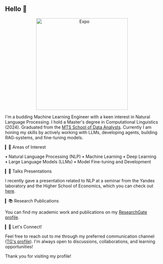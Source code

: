 ## Hello 👋

<p align="center">
  <img src="https://github.com/user-attachments/assets/226979c9-82b8-40e4-b601-9a57a6a9cce5" alt="Expo" width="300"/>
</p>

I'm a budding Machine Learning Engineer with a keen interest in Natural Language Processing. I hold a Master's degree in Computational Linguistics (2024). Graduated from the [MTS School of Data Analysts](https://www.teta.mts.ru/analytics-school). Currently I am honing my skills by actively working with LLMs, developing agents, building RAG-systems, and fine-tuning models.

▎🌟 Areas of Interest

• Natural Language Processing (NLP)
• Machine Learning
• Deep Learning
• Large Language Models (LLMs)
• Model Fine-tuning and Development

▎🎤 Talks Presentations

I recently gave a presentation related to NLP at a seminar from the Yandex laboratory and the Higher School of Economics, which you can check out [here]( https://www.youtube.com/watch?v=KGqpR3ZR8h8).

▎📚 Research Publications

You can find my academic work and publications on my [ResearchGate profile](https://www.researchgate.net/profile/Vladislava-Pavlikova).

▎💬 Let's Connect!

Feel free to reach out to me through my preferred communication channel ([TG's profile](https://t.me/wh_vlada)). I'm always open to discussions, collaborations, and learning opportunities!

Thank you for visiting my profile!
